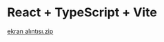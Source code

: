 # React + TypeScript + Vite

[ekran alıntısı.zip](https://github.com/user-attachments/files/16818967/ekran.alintisi.zip)
